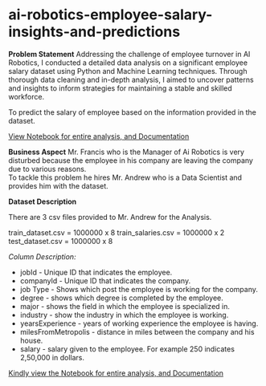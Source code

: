 # ai-robotics-employee-salary-insights-and-predictions

**Problem Statement**
Addressing the challenge of employee turnover in AI Robotics, I conducted a detailed data analysis on a significant employee salary dataset using Python and Machine Learning techniques. Through thorough data cleaning and in-depth analysis, I aimed to uncover patterns and insights to inform strategies for maintaining a stable and skilled workforce.

To predict the salary of employee based on the information provided in the dataset.

<a href="https://nbviewer.org/github/patilkiran123/ai-robotics-employee-salary-insights-and-predictions/blob/main/employee-salary-insights-and-predictions.ipynb" target="_blank">View Notebook for entire analysis, and Documentation</a>

**Business Aspect**
Mr. Francis who is the Manager of Ai Robotics is very disturbed because the employee in his company are leaving the company due to various reasons.  
To tackle this problem he hires Mr. Andrew who is a Data Scientist and provides him with the dataset.

**Dataset Description**

There are 3 csv files provided to Mr. Andrew for the Analysis.

train_dataset.csv = 1000000 x 8
train_salaries.csv = 1000000 x 2
test_dataset.csv = 1000000 x 8

*Column Description:*

- jobId - Unique ID that indicates the employee.
- companyld - Unique ID that indicates the company.
- job Type - Shows which post the employee is working for the company.
- degree - shows which degree is completed by the employee.
- major - shows the field in which the employee is specialized in.
- industry - show the industry in which the employee is working.
- yearsExperience -  years of working experience the employee is having.
- milesFromMetropolis - distance in miles between the company and his house.
- salary - salary given to the employee. For example 250 indicates 2,50,000 in dollars.

<a href="https://nbviewer.org/github/patilkiran123/ai-robotics-employee-salary-insights-and-predictions/blob/main/employee-salary-insights-and-predictions.ipynb" target="_blank">Kindly view the Notebook for entire analysis, and Documentation</a>
